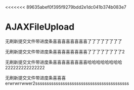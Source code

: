 <<<<<<< 89635abef0f395f9279bdd2e1dc041b374b083e7
# AJAXFileUpload



无刷新提交文件带进度条喜喜喜喜喜喜喜喜了了了了了了了了



无刷新提交文件带进度条喜喜喜喜喜喜喜喜了了了了了了了了2



无刷新提交文件带进度条喜喜喜喜喜喜喜喜哈哈哈哈哈哈哈哈222222222222222



无刷新提交文件带进度条喜喜喜erwrwrrwwer2sssssssssssssssssssssssssssssssssssssssss



